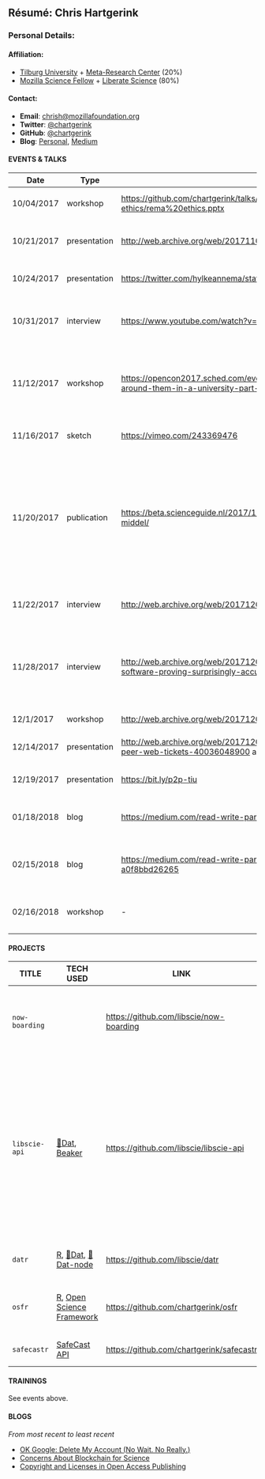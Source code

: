 ## Résumé: Chris Hartgerink 	

### Personal Details:

#### Affiliation:
* [Tilburg University](https://tilburguniversity.edu) + [Meta-Research Center](https://metaresearch.nl/) (20%)
* [Mozilla Science Fellow](https://science.mozilla.org/) + [Liberate Science](http://libscie.org) (80%)

#### Contact:
* **Email**: [chrish@mozillafoundation.org](mailto:chrish@mozillafoundation.org)
* **Twitter**: [@chartgerink](https://twitter.com/chartgerink)
* **GitHub**: [@chartgerink](https://github.com/chartgerink)
* **Blog**: [Personal](http://onsnetwork.org/chartgerink/), [Medium](https://medium.com/@chartgerink)

#### EVENTS & TALKS

| Date       	| Type         	| URL                                                                                                                                                                     	| Title                                                                                                                                       	|  Where                                   	|
|------------	|--------------	|-------------------------------------------------------------------------------------------------------------------------------------------------------------------------	|---------------------------------------------------------------------------------------------------------------------------------------------	|------------------------------------------	|
| 10/04/2017 	| workshop     	| https://github.com/chartgerink/talks/blob/master/2017_2018/20171004rema-ethics/rema%20ethics.pptx                                                                       	| Responsible research conduct                                                                                                                	| Tilburg University                       	|
| 10/21/2017 	| presentation 	| http://web.archive.org/web/20171106132552/http://amsj.nl/convention/                                                                                                    	| Young and full of desires: Reliable knowledge                                                                                               	| Amsterdam Medical Student journal (AMSj) 	|
| 10/24/2017 	| presentation 	| https://twitter.com/hylkeannema/status/922761846855208960                                                                                                               	| Open is rewarding, not easy (yet)                                                                                                           	| Tilburg University                       	|
| 10/31/2017 	| interview    	| https://www.youtube.com/watch?v=aba95C7fkug                                                                                                                             	| Open Access : Open up your research @ Tilburg University                                                                                    	| Tilburg University                       	|
| 11/12/2017 	| workshop       	| https://opencon2017.sched.com/event/Cq8b/how-might-we-help-individuals-shape-the-culture-around-them-in-a-university-part-1-culture-change-workshop-europe-2                                                                                                                                             	| How might we help individuals shape the culture around them in their university?                                                                                                      	| OpenCon                       	|
| 11/16/2017 	| sketch       	| https://vimeo.com/243369476                                                                                                                                             	| NOT the current state of science                                                                                                            	| Tilburg University                       	|
| 11/20/2017 	| publication  	| https://beta.scienceguide.nl/2017/11/wetenschap-is-meer-dan-product-promovendus-meer-dan-middel/                                                                        	| [Science is more than a product, the PhD-candidate more than a tool] Wetenschap is meer dan een product, de promovendus meer dan een middel 	| ScienceGuide                             	|
| 11/22/2017 	| interview    	| http://web.archive.org/web/20171205095016/https://www.groene.nl/artikel/dichter-bij-de-waarheid                                                                         	| Dichter bij de waarheid? [Closer to the truth]                                                                                              	| De Groene Amsterdammer                   	|
| 11/28/2017 	| interview    	| http://web.archive.org/web/20171205095010/http://www.sciencemag.org/news/2017/11/controversial-software-proving-surprisingly-accurate-spotting-errors-psychology-papers 	| Controversial software is proving surprisingly accurate at spotting errors in psychology papers                                             	| Science Magazine                         	|
| 12/1/2017  	| workshop     	| http://web.archive.org/web/20171205094918/https://mozillascience.github.io/WOW-Pasteur/                                                                                 	| Working Open Workshop                                                                                                                       	| Pasteur Institute                        	|
| 12/14/2017 	| presentation 	| http://web.archive.org/web/20171205094900/https://www.eventbrite.com/e/exploring-the-peer-to-peer-web-tickets-40036048900 and https://bit.ly/p2p-austin                                               	| Decentralizing scholarly communication                                                                                             	| Beaker Browser                           	|
| 12/19/2017 	| presentation 	|  https://bit.ly/p2p-tiu                                                                                                                                                                       	| Redesigning scholarly communication                                                                                                            	| Tilburg University                       	|
| 01/18/2018 	| blog 	|  https://medium.com/read-write-participate/concerns-about-blockchain-for-science-1540c4ac9bdb                                                                                                                                                                       	| Concerns about blockchain for science                                                                                                            	| Medium                       	|
| 02/15/2018 	| blog 	|  https://medium.com/read-write-participate/ok-google-delete-my-account-no-wait-no-really-a0f8bbd26265                                                                                                                                                                       	| OK Google: Delete My Account (No Wait. No Really.)                                                                                                            	| Medium                       	|
| 02/16/2018 	| workshop 	|  -                                                                                                                                                                       	| Ethics and Data management workshop                                                                                                            	| Tilburg University                       	|


#### PROJECTS
TITLE | TECH USED | LINK | DESCRIPTION | VERSION
----- | --------- | ---- | ------------ | -------
`now-boarding` |    | https://github.com/libscie/now-boarding | A modern onboarding module for researchers about new topics in research. | `v-.-.-`
`libscie-api` | [💾Dat](https://github.com/datproject/dat-node), [Beaker](https://github.com/beakerbrowser/webdb) | https://github.com/libscie/libscie-api | Building a decentralized scholarly communication infrastructure that does away with journals, publication bias, access issues and much more (small goals). This repository builds the API needed to do so (Electron app forthcoming) | `v-.-.-`
`datr` | [R](https://cran.r-project.org/), [💾Dat](https://github.com/datproject/dat), [💾Dat-node](https://github.com/datproject/dat-node) | https://github.com/libscie/datr | An R package to interface with the p2p Dat network | `v-.-.-`
`osfr` | [R](https://cran.r-project.org/), [Open Science Framework](https://osf.io) | https://github.com/chartgerink/osfr | An R package to interface with the Open Science Framework | `v-.-.-`
`safecastr` | [SafeCast API](https://api.safecast.org/) | https://github.com/chartgerink/safecastr | An R package to retrieve Safecast data | `v-.-.-`

#### TRAININGS

See events above.
  
#### BLOGS

*From most recent to least recent*

* [OK Google: Delete My Account (No Wait. No Really.)](https://medium.com/read-write-participate/ok-google-delete-my-account-no-wait-no-really-a0f8bbd26265)
* [Concerns About Blockchain for Science](https://medium.com/read-write-participate/concerns-about-blockchain-for-science-1540c4ac9bdb)
* [Copyright and Licenses in Open Access Publishing](https://medium.com/read-write-participate/copyright-and-licenses-in-open-access-publishing-da73e0ca8ed3)
